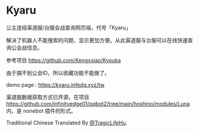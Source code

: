 # Kyaru

公主连结渠道服/台服会战查询网页端，代号「Kyaru」

解决了机器人不能搜索的问题，显示更加方便。从此渠道服与台服可以在线快速查询公会战信息。

参考项目 https://github.com/Kengxxiao/Kyouka

由于搞不到公会ID，所以收藏功能不能做了。

demo page : https://kyaru.infedg.xyz/tw

渠道服数据获取方式已开源，在项目 https://github.com/infinityedge01/qqbot2/tree/main/hoshino/modules/Luna 内，是 nonebot 插件的形式。

Traditional Chinese Translated By [@TragicLifeHu](https://github.com/TragicLifeHu).
